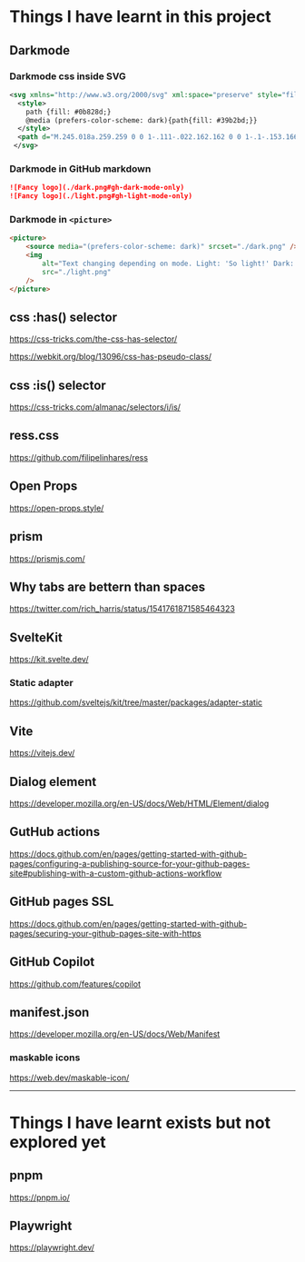 # Things I have learnt in this project

## Darkmode

### Darkmode css inside SVG

```xml
<svg xmlns="http://www.w3.org/2000/svg" xml:space="preserve" style="fill-rule:evenodd;clip-rule:evenodd;stroke-linejoin:round;stroke-miterlimit:2" viewBox="0 0 649 230">
  <style>
    path {fill: #0b828d;}
    @media (prefers-color-scheme: dark){path{fill: #39b2bd;}}
  </style>
  <path d="M.245.018a.259.259 0 0 1-.111-.022.162.162 0 0 1-.1-.153.166.166 0 0 1 .068-.137.127.127 0 0 1 .07-.021c.023 0 .043.006.059.017a.076.076 0 0 1 .03.049.122.122 0 0 0-.083.027.096.096 0 0 0-.031.075c0 .029.009.052.026.069.017.017.04.026.069.026A.12.12 0 0 0 .33-.087a.125.125 0 0 0 .034-.09.17.17 0 0 0-.026-.089.774.774 0 0 0-.078-.102.836.836 0 0 1-.081-.106.18.18 0 0 1-.028-.098c0-.035.01-.066.029-.094a.2.2 0 0 1 .08-.065.266.266 0 0 1 .115-.024c.054 0 .097.013.129.038a.12.12 0 0 1 .049.102.104.104 0 0 1-.021.068.068.068 0 0 1-.055.026.071.071 0 0 1-.061-.031.091.091 0 0 0 .03-.037.113.113 0 0 0 .011-.048.069.069 0 0 0-.019-.051.07.07 0 0 0-.052-.019.082.082 0 0 0-.065.028.107.107 0 0 0-.026.073c0 .027.008.051.023.074a.666.666 0 0 0 .072.089c.027.029.048.053.065.074a.35.35 0 0 1 .042.071.234.234 0 0 1 .017.088.2.2 0 0 1-.036.116.234.234 0 0 1-.096.082.31.31 0 0 1-.137.03Z" style="fill-rule:nonzero" transform="translate(-7.76 172.322) scale(228.242)"/>
 </svg>

```

### Darkmode in GitHub markdown

```markdown
![Fancy logo](./dark.png#gh-dark-mode-only)
![Fancy logo](./light.png#gh-light-mode-only)
```

### Darkmode in `<picture>`

```html
<picture>
	<source media="(prefers-color-scheme: dark)" srcset="./dark.png" />
	<img
		alt="Text changing depending on mode. Light: 'So light!' Dark: 'So dark!'"
		src="./light.png"
	/>
</picture>
```

## css :has() selector

https://css-tricks.com/the-css-has-selector/

https://webkit.org/blog/13096/css-has-pseudo-class/

## css :is() selector

https://css-tricks.com/almanac/selectors/i/is/

## ress.css

https://github.com/filipelinhares/ress

## Open Props

https://open-props.style/

## prism

https://prismjs.com/

## Why tabs are bettern than spaces

https://twitter.com/rich_harris/status/1541761871585464323

## SvelteKit

https://kit.svelte.dev/

### Static adapter

https://github.com/sveltejs/kit/tree/master/packages/adapter-static

## Vite

https://vitejs.dev/

## Dialog element

https://developer.mozilla.org/en-US/docs/Web/HTML/Element/dialog

## GutHub actions

https://docs.github.com/en/pages/getting-started-with-github-pages/configuring-a-publishing-source-for-your-github-pages-site#publishing-with-a-custom-github-actions-workflow

## GitHub pages SSL

https://docs.github.com/en/pages/getting-started-with-github-pages/securing-your-github-pages-site-with-https

## GitHub Copilot

https://github.com/features/copilot

## manifest.json

https://developer.mozilla.org/en-US/docs/Web/Manifest

### maskable icons

https://web.dev/maskable-icon/

---

# Things I have learnt exists but not explored yet

## pnpm

https://pnpm.io/

## Playwright

https://playwright.dev/
